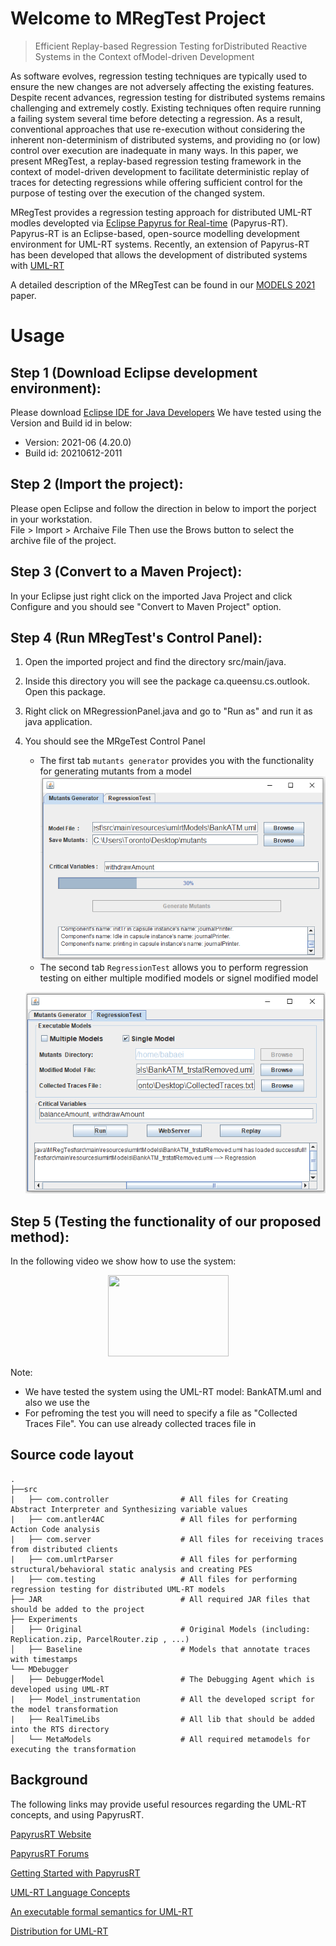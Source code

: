# Welcome to MRegTest Project  
> Efficient Replay-based Regression Testing forDistributed Reactive Systems in the Context ofModel-driven Development

As software evolves, regression testing techniques are typically used to ensure the new changes are not adversely affecting the existing features. Despite recent advances, regression testing for distributed systems remains challenging and extremely costly. Existing techniques often require running a failing system several time before detecting a regression. As a result, conventional approaches that use re-execution without considering the inherent non-determinism of distributed systems, and providing no (or low) control over execution are inadequate in many ways. In this paper, we present MRegTest, a replay-based regression testing framework in the context of model-driven development to facilitate deterministic replay of traces for detecting regressions while offering sufficient control for the purpose of testing over the execution of the changed system.

MRegTest provides a regression testing approach for distributed UML-RT modles developted via [Eclipse Papyrus for Real-time](https://eclipse.org/papyrus-rt/) (Papyrus-RT). Papyrus-RT is an Eclipse-based, open-source modelling development environment for UML-RT systems. Recently, an extension of Papyrus-RT has been developed that allows the development of distributed systems with [UML-RT](https://github.com/kjahed/papyrusrt-distribution)


A detailed description of the MRegTest can be found in our [MODELS 2021](https://github.com/MajidGitHubRepos/MRegTest/blob/main/MRegTest_technicalPaper.pdf) paper.


# Usage

## Step 1 (Download Eclipse development environment):
Please download [Eclipse IDE for Java Developers](https://www.eclipse.org/downloads/packages/release/2021-06/r/eclipse-ide-java-developers)
We have tested using the Version and Build id in below: 
- Version: 2021-06 (4.20.0)
- Build id: 20210612-2011

## Step 2 (Import the project):
Please open Eclipse and follow the direction in below to import the porject in your workstation.  
File > Import > Archaive File 
Then use the Brows button to select the archive file of the project.

## Step 3 (Convert to a Maven Project):
In your Eclipse just right click on the imported Java Project and click Configure and you should see "Convert to Maven Project" option.

## Step 4 (Run MRegTest's Control Panel):
1. Open the imported project and find the directory src/main/java. 
2. Inside this directory you will see the package ca.queensu.cs.outlook. Open this package.
3. Right click on MRegressionPanel.java and go to "Run as" and run it as java application. 
4. You should see the MRgeTest Control Panel
    - The first tab ```mutants generator``` provides you with the functionality for generating mutants from a model
   ![alt text](https://github.com/MajidGitHubRepos/MRegTest/blob/main/src/main/resources/mutantsgenerator.png)
    - The second tab ```RegressionTest``` allows you to perform regression testing on either multiple modified models or signel modified model
    
     ![alt text](https://github.com/MajidGitHubRepos/MRegTest/blob/main/src/main/resources/RegressionTesting.png)


## Step 5 (Testing the functionality of our proposed method):
In the following video we show how to use the system:

[<p style="text-align:center;"><img src="https://i.ibb.co/nbM8rL6/You-Tube-icon.png" width="193" height="130"></p>](https://youtu.be/1PXjmKgadQI)

Note:
- We have tested the system using the UML-RT model: BankATM.uml and also we use the 
- For pefroming the test you will need to specify a file as "Collected Traces File". You can use already collected traces file in 

## Source code layout
    .
    ├──src
    |   ├── com.controller                # All files for Creating Abstract Interpreter and Synthesizing variable values
    |   ├── com.antler4AC                 # All files for performing Action Code analysis  
    |   ├── com.server                    # All files for receiving traces from distributed clients
    |   ├── com.umlrtParser               # All files for performing structural/behavioral static analysis and creating PES
    |   ├── com.testing                   # All files for performing regression testing for distributed UML-RT models
    ├── JAR                               # All required JAR files that should be added to the project 
    ├── Experiments                   
    │   ├── Original                      # Original Models (including: Replication.zip, ParcelRouter.zip , ...)
    │   ├── Baseline                      # Models that annotate traces with timestamps
    └── MDebugger                     
    │   ├── DebuggerModel                 # The Debugging Agent which is developed using UML-RT  
    |   ├── Model_instrumentation         # All the developed script for the model transformation 
    |   ├── RealTimeLibs                  # All lib that should be added into the RTS directory
    │   └── MetaModels                    # All required metamodels for executing the transformation
    

## Background

The following links may provide useful resources regarding the UML-RT concepts, and using PapyrusRT.

[PapyrusRT Website](https://eclipse.org/papyrus-rt/)

[PapyrusRT Forums](https://www.eclipse.org/forums/index.php/f/314/)

[Getting Started with PapyrusRT](https://wiki.eclipse.org/Papyrus-RT/User/User_Guide/Getting_Started)

[UML-RT Language Concepts](https://pdfs.semanticscholar.org/7fae/fac63155a404e431c97201f89fc8c37a7d62.pdf)

[An executable formal semantics for UML-RT](https://link.springer.com/article/10.1007/s10270-014-0399-z)

[Distribution for UML-RT](https://github.com/kjahed/papyrusrt-distribution)
